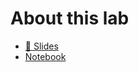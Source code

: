 # About this lab

- [📑 Slides](https://github.com/kirenz/lab-template/slides/slides.html)
- [Notebook](https://github.com/kirenz/lab-template/tutorial/notebook.ipynb)
